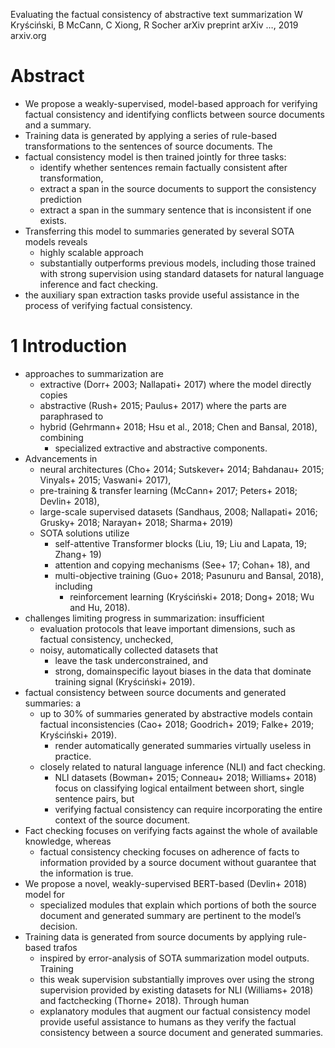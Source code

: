 Evaluating the factual consistency of abstractive text summarization
W Kryściński, B McCann, C Xiong, R Socher 
arXiv preprint arXiv …, 2019 arxiv.org

# Abstract

* We propose a weakly-supervised, model-based approach for verifying factual
  consistency and identifying conflicts between source documents and a summary.
* Training data is generated by applying a series of rule-based transformations
  to the sentences of source documents. The 
* factual consistency model is then trained jointly for three tasks:
  * identify whether sentences remain factually consistent after transformation,
  * extract a span in the source documents to support the consistency prediction
  * extract a span in the summary sentence that is inconsistent if one exists.
* Transferring this model to summaries generated by several SOTA models reveals
  * highly scalable approach 
  * substantially outperforms previous models, 
    including those trained with strong supervision 
    using standard datasets for natural language inference and fact checking.
* the auxiliary span extraction tasks provide useful assistance in the process
  of verifying factual consistency.

# 1 Introduction

* approaches to summarization are 
  * extractive (Dorr+ 2003; Nallapati+ 2017) where the model directly copies 
  * abstractive (Rush+ 2015; Paulus+ 2017) where the parts are paraphrased to
  * hybrid (Gehrmann+ 2018; Hsu et al., 2018; Chen and Bansal, 2018), combining
    * specialized extractive and abstractive components.  
* Advancements in 
  * neural architectures (Cho+ 2014; Sutskever+ 2014; Bahdanau+ 2015; 
    Vinyals+ 2015; Vaswani+ 2017), 
  * pre-training & transfer learning (McCann+ 2017; Peters+ 2018; Devlin+ 2018),
  * large-scale supervised datasets 
    (Sandhaus, 2008; Nallapati+ 2016; Grusky+ 2018; Narayan+ 2018; Sharma+ 2019)
  * SOTA solutions utilize 
    * self-attentive Transformer blocks (Liu, 19; Liu and Lapata, 19; Zhang+ 19)
    * attention and copying mechanisms (See+ 17; Cohan+ 18), and 
    * multi-objective training (Guo+ 2018; Pasunuru and Bansal, 2018), including
      * reinforcement learning (Kryściński+ 2018; Dong+ 2018; Wu and Hu, 2018).
* challenges limiting progress in summarization: insufficient 
  * evaluation protocols that leave 
    important dimensions, such as factual consistency, unchecked, 
  * noisy, automatically collected datasets that 
    * leave the task underconstrained, and 
    * strong, domainspecific layout biases in the data that dominate training
      signal (Kryściński+ 2019).
* factual consistency between source documents and generated summaries: a
  * up to 30% of summaries generated by abstractive models contain factual
    inconsistencies (Cao+ 2018; Goodrich+ 2019; Falke+ 2019; Kryściński+ 2019).
    * render automatically generated summaries virtually useless in practice.  
  * closely related to natural language inference (NLI) and fact checking.
    * NLI datasets (Bowman+ 2015; Conneau+ 2018; Williams+ 2018) focus on
      classifying logical entailment between short, single sentence pairs, but
    * verifying factual consistency can require incorporating the entire context
      of the source document. 
* Fact checking focuses on verifying facts against the whole of available
  knowledge, whereas 
  * factual consistency checking focuses on adherence of facts to information
    provided by a source document without guarantee that the information is
    true.  
* We propose a novel, weakly-supervised BERT-based (Devlin+ 2018) model for
  * specialized modules that explain which portions of both the source document
    and generated summary are pertinent to the model’s decision. 
* Training data is generated from source documents by applying rule-based trafos
  * inspired by error-analysis of SOTA summarization model outputs.  Training
  * this weak supervision substantially improves over using 
    the strong supervision provided by existing datasets 
    for NLI (Williams+ 2018) and factchecking (Thorne+ 2018).  Through human
  * explanatory modules that augment our factual consistency model provide
    useful assistance to humans as they verify the factual consistency between a
    source document and generated summaries.
